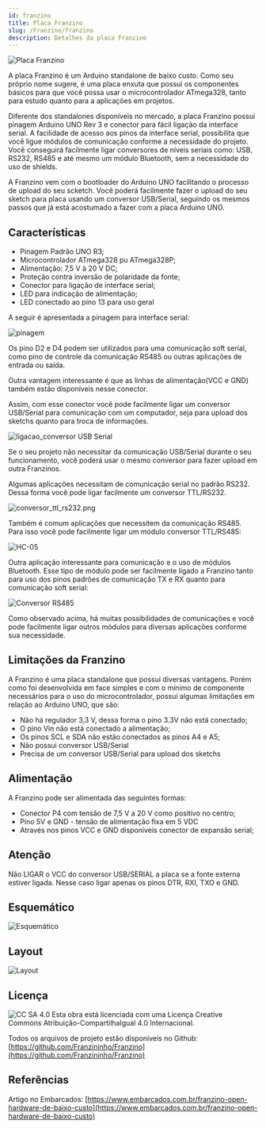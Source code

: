 ```yaml
---
id: franzino
title: Placa Franzino
slug: /Franzino/franzino
description: Detalhes da placa Franzino
---
```


![Placa Franzino](img/franzino.jpg)

A placa Franzino é um Arduino standalone de baixo custo. Como seu próprio nome sugere, é uma placa enxuta que possui os componentes básicos para que você possa usar o microcontrolador ATmega328, tanto para estudo quanto para a aplicações em projetos.

Diferente dos standalones disponíveis no mercado, a placa Franzino possui pinagem Arduino UNO Rev 3 e conector para fácil ligação da interface serial. A facilidade de acesso aos pinos da interface serial, possibilita que você ligue módulos de comunicação conforme a necessidade do projeto. Você conseguirá facilmente ligar conversores de níveis seriais como: USB, RS232, RS485 e até mesmo um módulo Bluetooth, sem a necessidade do uso de shields.

A Franzino vem com o bootloader do Arduino UNO facilitando o processo de upload do seu scketch. Você poderá facilmente fazer o upload do seu sketch para placa usando um conversor USB/Serial, seguindo os mesmos passos que já está acostumado a fazer com a placa Arduino UNO.

## Características

- Pinagem Padrão UNO R3;
- Microcontrolador ATmega328 pu ATmega328P;
- Alimentação: 7,5 V à 20 V DC;
- Proteção contra inversão de polaridade da fonte;
- Conector para ligação de interface serial;
- LED para indicação de alimentação;
- LED conectado ao pino 13 para uso geral

A seguir é apresentada a pinagem para interface serial:

![pinagem](img/pinout.png)

Os pino D2 e D4 podem ser utilizados para uma comunicação soft serial, como pino de controle da comunicação RS485 ou outras aplicações de entrada ou saída.

Outra vantagem interessante é que as linhas de alimentação(VCC e GND) também estão disponíveis nesse conector.

Assim, com esse conector você pode facilmente ligar um conversor USB/Serial para comunicação com um computador, seja para upload dos sketchs quanto para troca de informações.

![ligacao_conversor USB Serial](img/ligacao_conversor.jpg)

Se o seu projeto não necessitar da comunicação USB/Serial durante o seu funcionamento, você poderá usar o mesmo conversor para fazer upload em outra Franzinos.

Algumas aplicações necessitam de comunicação serial no padrão RS232. Dessa forma você pode ligar facilmente um conversor TTL/RS232.

![conversor_ttl_rs232.png](img/conversor_ttl_rs232.png)

Também é comum aplicações que necessitem da comunicação RS485. Para isso você pode facilmente ligar um módulo conversor TTL/RS485:

![HC-05](img/hc-05.png)

Outra aplicação interessante para comunicação e o uso de módulos Bluetooth. Esse tipo de módulo pode ser facilmente ligado a Franzino tanto para uso dos pinos padrões de comunicação TX e RX quanto para comunicação soft serial:

![Conversor RS485](img/rs485.png)

Como observado acima, há muitas possibilidades de comunicações e você pode facilmente ligar outros módulos para diversas aplicações conforme sua necessidade.

## Limitações da Franzino

A Franzino é uma placa standalone que possui diversas vantagens. Porém como foi desenvolvida em face simples e com o mínimo de componente necessários para o uso do microcontrolador, possui algumas limitações em relação ao Arduino UNO, que são:

- Não há regulador 3,3 V, dessa forma o pino 3.3V não está conectado;
- O pino Vin não está conectado a alimentação;
- Os pinos SCL e SDA não estão conectados as pinos A4 e A5;
- Não possui conversor USB/Serial
- Precisa de um conversor USB/Serial para upload dos sketchs

## Alimentação

A Franzino pode ser alimentada das seguintes formas:

- Conector P4 com tensão de 7,5 V a 20 V como positivo no centro;
- Pino 5V e GND - tensão de alimentação fixa em 5 VDC
- Através nos pinos VCC e GND disponíveis conector de expansão serial;

## Atenção

Não LIGAR o VCC do conversor USB/SERIAL a placa se a fonte externa estiver ligada. Nesse caso ligar apenas os pinos DTR, RXI, TXO e GND.

## Esquemático

![Esquemático](img/esquematico.png)

## Layout

![Layout](img/layout.png)

## Licença

![CC SA 4.0](img/cc-sa-40.png)
Esta obra está licenciada com uma Licença Creative Commons Atribuição-CompartilhaIgual 4.0 Internacional.

Todos os arquivos de projeto estão disponíveis no Github: [https://github.com/Franzininho/Franzino](https://github.com/Franzininho/Franzino)

## Referências

Artigo no Embarcados: [https://www.embarcados.com.br/franzino-open-hardware-de-baixo-custo](https://www.embarcados.com.br/franzino-open-hardware-de-baixo-custo)
